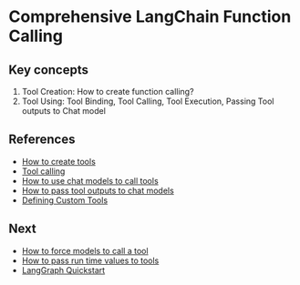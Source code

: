 <h1>Comprehensive LangChain Function Calling</h1>
<h2>Key concepts</h2>
<ol>
    <li>Tool Creation: How to create function calling?</li>
    <li>Tool Using: Tool Binding, Tool Calling, Tool Execution, Passing Tool outputs to Chat model</li>
</ol>
<h2>References</h2>
<ul>
    <li><a href='https://python.langchain.com/docs/how_to/custom_tools/#creating-tools-from-functions'>How to create tools</a></li>
    <li><a href='https://python.langchain.com/docs/concepts/tool_calling/'>Tool calling</a></li>
    <li><a href='https://python.langchain.com/docs/how_to/tool_calling/'>How to use chat models to call tools</a></li>
    <li><a href='https://python.langchain.com/docs/how_to/tool_results_pass_to_model/'>How to pass tool outputs to chat models</a></li>
    <li><a href='https://python.langchain.com/v0.1/docs/modules/tools/custom_tools/'>Defining Custom Tools</a></li>
</ul>
<h2>Next</h2>
<ul>
    <li><a href='https://python.langchain.com/docs/how_to/tool_choice/'>How to force models to call a tool</a></li>
    <li><a href='https://python.langchain.com/docs/how_to/tool_runtime/'>How to pass run time values to tools</a</li>
    <li><a href='https://langchain-ai.github.io/langgraph/tutorials/introduction/'>LangGraph Quickstart</a</li>
</ul>

